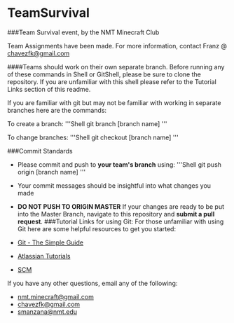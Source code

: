 # TeamSurvival
###Team Survival event, by the NMT Minecraft Club

Team Assignments have been made. For more information, contact Franz @ chavezfk@gmail.com

####Teams should work on their own separate branch.
Before running any of these commands in Shell or GitShell, please be sure to clone the repository. If you are unfamiliar with this shell please refer to the Tutorial Links section of this readme.

If you are familiar with git but may not be familiar with working in separate branches here are the commands:

To create a branch:
'''Shell
git branch [branch name]
'''

To change branches:
'''Shell
git checkout [branch name]
'''

###Commit Standards
* Please commit and push to **your team's branch** using:
'''Shell
git push origin [branch name]
'''
* Your commit messages should be insightful into what changes you made
* **DO NOT PUSH TO ORIGIN MASTER**
If your changes are ready to be put into the Master Branch, navigate to this repository and **submit a pull request**.
###Tutorial Links for using Git:
For those unfamiliar with using Git here are some helpful resources to get you started:

* [Git - The Simple Guide](http://rogerdudler.github.io/git-guide/)
* [Atlassian Tutorials](https://www.atlassian.com/git/tutorials/)
* [SCM](http://git-scm.com/docs/gittutorial)
  
If you have any other questions, email any of the following:

* nmt.minecraft@gmail.com
* chavezfk@gmail.com
* smanzana@nmt.edu
